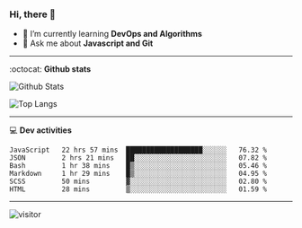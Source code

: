 <h3 align="">Hi, there 👋</h3>

- 🌱 I’m currently learning **DevOps and Algorithms**
- 💬 Ask me about **Javascript and Git**

-------

:octocat: **Github stats**

![Github Stats](https://github-readme-stats.vercel.app/api?username=hoyangtsai&count_private=true&show_icons=true&theme=blueberry)

![Top Langs](https://github-readme-stats.vercel.app/api/top-langs/?username=hoyangtsai&theme=blueberry&layout=compact&langs_count=8)

-------

:computer: **Dev activities**
<!--START_SECTION:waka-->

```text
JavaScript   22 hrs 57 mins  ███████████████████░░░░░░   76.32 %
JSON         2 hrs 21 mins   ██░░░░░░░░░░░░░░░░░░░░░░░   07.82 %
Bash         1 hr 38 mins    █▒░░░░░░░░░░░░░░░░░░░░░░░   05.46 %
Markdown     1 hr 29 mins    █▒░░░░░░░░░░░░░░░░░░░░░░░   04.95 %
SCSS         50 mins         ▓░░░░░░░░░░░░░░░░░░░░░░░░   02.80 %
HTML         28 mins         ▒░░░░░░░░░░░░░░░░░░░░░░░░   01.59 %
```

<!--END_SECTION:waka-->

-------

<img src="https://visitor-badge.laobi.icu/badge?page_id=hoyangtsai/hoyangtsai" alt="visitor"/>
<!--  ![visitors](https://visitor-badge.glitch.me/badge?page_id=hoyangtsai/hoyangtsai) -->

